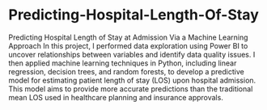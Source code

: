 # Predicting-Hospital-Length-Of-Stay
Predicting Hospital Length of Stay at Admission Via a Machine Learning Approach
In this project, I performed data exploration using Power BI to uncover relationships between variables and identify data quality issues. I then applied machine learning techniques in Python, including linear regression, decision trees, and random forests, to develop a predictive model for estimating patient length of stay (LOS) upon hospital admission. This model aims to provide more accurate predictions than the traditional mean LOS used in healthcare planning and insurance approvals.
